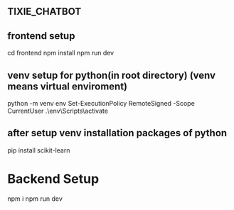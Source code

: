 ## TIXIE_CHATBOT

## frontend setup
cd frontend
npm install
npm run dev



## venv setup for python(in root directory)   (venv means virtual enviroment)
python -m venv env
Set-ExecutionPolicy RemoteSigned -Scope CurrentUser
.\env\Scripts\activate
## after setup venv installation packages of python
pip install scikit-learn
<!-- pip install numpy
pip install joblib -->



# Backend Setup
npm i
npm run dev
